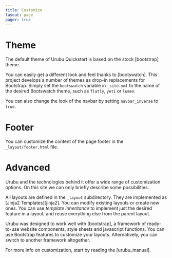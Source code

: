 ```yaml
---
title: Customize 
layout: page 
pager: true
---
```


Theme
=====

The default theme of Urubu Quickstart is based on the stock [bootstrap] theme.

You can easily get a different look and feel thanks to [bootswatch]. This
project develops a number of themes as drop-in replacements for Bootstrap.
Simply set the `bootswatch` variable in `_site.yml` to the name of the desired
Bootswatch theme, such as `flatly`, `yeti` or `lumen`.

You can also change the look of the navbar by setting `navbar_inverse` to
`true`.

Footer
======

You can customize the content of the page footer in the `_layout/footer.html`
file.

Advanced
========

Urubu and the technologies behind it offer a wide range of customization
options. On this site we can only briefly describe some possibilities. 

All layouts are defined in the `_layout` subdirectory.  They are implemented as
[Jinja2 Templates][jinja2].  You can modify existing layouts or create new
ones. You can use *template inheritance* to implement just the desired feature
in a layout, and reuse everything else from the parent layout. 

Urubu was designed to work well with [bootstrap], a framework of ready-to-use
website components, style sheets and javascript functions. You can use
Bootstrap features to customize your layouts. Alternatively, you can switch to
another framework altogether.

For more info on customization, start by reading the [urubu_manual].
